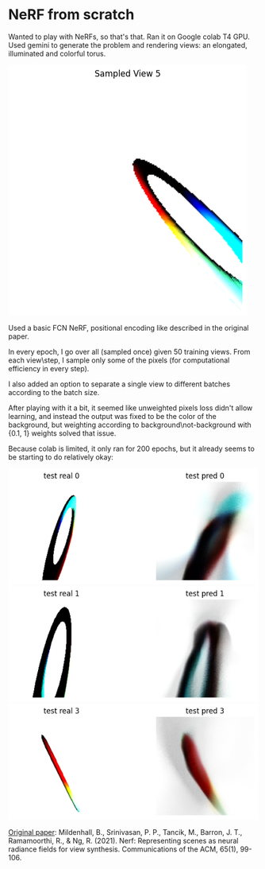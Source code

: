# NeRF from scratch
Wanted to play with NeRFs, so that's that.
Ran it on Google colab T4 GPU. Used gemini to generate the problem and rendering views: an elongated, illuminated and colorful torus.

![torus](imgs/torus.png)

Used a basic FCN NeRF, positional encoding like described in the original paper.

In every epoch, I go over all (sampled once) given 50 training views. From each view\step, I sample only some of the pixels (for computational efficiency in every step).

I also added an option to separate a single view to different batches according to the batch size.

After playing with it a bit, it seemed like unweighted pixels loss didn't allow learning, and instead the output was fixed to be the color of the background, but weighting according to background\not-background with {0.1, 1} weights solved that issue.

Because colab is limited, it only ran for 200 epochs, but it already seems to be starting to do relatively okay:

![t0](imgs/test_pred_0.png)
![t1](imgs/test_pred_1.png)
![t3](imgs/test_pred_3.png)

[Original paper](https://arxiv.org/abs/2003.08934):
Mildenhall, B., Srinivasan, P. P., Tancik, M., Barron, J. T., Ramamoorthi, R., & Ng, R. (2021). Nerf: Representing scenes as neural radiance fields for view synthesis. Communications of the ACM, 65(1), 99-106.
